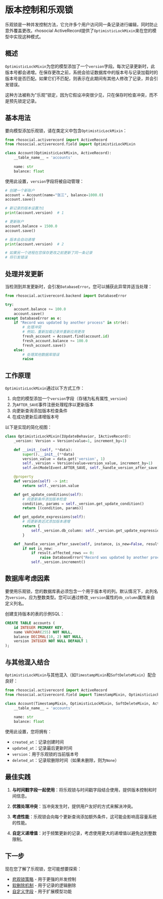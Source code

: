 # 版本控制和乐观锁

乐观锁是一种并发控制方法，它允许多个用户访问同一条记录进行编辑，同时防止意外覆盖更改。rhosocial ActiveRecord提供了`OptimisticLockMixin`来在您的模型中实现这种模式。

## 概述

`OptimisticLockMixin`为您的模型添加了一个`version`字段。每次记录更新时，此版本号都会递增。在保存更改之前，系统会验证数据库中的版本号与记录加载时的版本号是否匹配。如果它们不匹配，则表示在此期间有其他人修改了记录，并会引发错误。

这种方法被称为"乐观"锁定，因为它假设冲突很少见，只在保存时检查冲突，而不是预先锁定记录。

## 基本用法

要向模型添加乐观锁，请在类定义中包含`OptimisticLockMixin`：

```python
from rhosocial.activerecord import ActiveRecord
from rhosocial.activerecord.field import OptimisticLockMixin

class Account(OptimisticLockMixin, ActiveRecord):
    __table_name__ = 'accounts'
    
    name: str
    balance: float
```

使用此设置，`version`字段将被自动管理：

```python
# 创建一个新账户
account = Account(name="张三", balance=1000.0)
account.save()

# 新记录的版本设置为1
print(account.version)  # 1

# 更新账户
account.balance = 1500.0
account.save()

# 版本会自动递增
print(account.version)  # 2

# 如果另一个进程在您保存更改之前更新了同一条记录
# 将引发错误
```

## 处理并发更新

当检测到并发更新时，会引发`DatabaseError`。您可以捕获此异常并适当处理：

```python
from rhosocial.activerecord.backend import DatabaseError

try:
    account.balance += 100.0
    account.save()
except DatabaseError as e:
    if "Record was updated by another process" in str(e):
        # 处理冲突
        # 例如，重新加载记录并重新应用更改
        fresh_account = Account.find(account.id)
        fresh_account.balance += 100.0
        fresh_account.save()
    else:
        # 处理其他数据库错误
        raise
```

## 工作原理

`OptimisticLockMixin`通过以下方式工作：

1. 向您的模型添加一个`version`字段（存储为私有属性`_version`）
2. 为`AFTER_SAVE`事件注册处理程序以更新版本
3. 向更新查询添加版本检查条件
4. 在成功更新后递增版本号

以下是实现的简化视图：

```python
class OptimisticLockMixin(IUpdateBehavior, IActiveRecord):
    _version: Version = Version(value=1, increment_by=1)

    def __init__(self, **data):
        super().__init__(**data)
        version_value = data.get('version', 1)
        self._version = Version(value=version_value, increment_by=1)
        self.on(ModelEvent.AFTER_SAVE, self._handle_version_after_save)

    @property
    def version(self) -> int:
        return self._version.value

    def get_update_conditions(self):
        # 向更新条件添加版本检查
        condition, params = self._version.get_update_condition()
        return [(condition, params)]

    def get_update_expressions(self):
        # 向更新表达式添加版本递增
        return {
            self._version.db_column: self._version.get_update_expression(self.backend())
        }

    def _handle_version_after_save(self, instance, is_new=False, result=None, **kwargs):
        if not is_new:
            if result.affected_rows == 0:
                raise DatabaseError("Record was updated by another process")
            self._version.increment()
```

## 数据库考虑因素

要使用乐观锁，您的数据库表必须包含一个用于版本号的列。默认情况下，此列名为`version`，应为整数类型。您可以通过修改`_version`属性的`db_column`属性来自定义列名。

创建支持版本的表的示例SQL：

```sql
CREATE TABLE accounts (
    id INTEGER PRIMARY KEY,
    name VARCHAR(255) NOT NULL,
    balance DECIMAL(10, 2) NOT NULL,
    version INTEGER NOT NULL DEFAULT 1
);
```

## 与其他混入结合

`OptimisticLockMixin`与其他混入（如`TimestampMixin`和`SoftDeleteMixin`）配合良好：

```python
from rhosocial.activerecord import ActiveRecord
from rhosocial.activerecord.field import TimestampMixin, OptimisticLockMixin, SoftDeleteMixin

class Account(TimestampMixin, OptimisticLockMixin, SoftDeleteMixin, ActiveRecord):
    __table_name__ = 'accounts'
    
    name: str
    balance: float
```

使用此设置，您将拥有：
- `created_at`：记录创建时间
- `updated_at`：记录最后更新时间
- `version`：用于乐观锁的当前版本号
- `deleted_at`：记录软删除时间（如果未删除，则为`None`）

## 最佳实践

1. **与时间戳字段一起使用**：将乐观锁与时间戳字段结合使用，提供版本控制和时间信息。

2. **优雅处理冲突**：当冲突发生时，提供用户友好的方式来解决冲突。

3. **考虑性能**：乐观锁会向每个更新查询添加额外条件，这可能会影响高容量系统的性能。

4. **自定义递增值**：对于频繁更新的记录，考虑使用更大的递增值以避免达到整数限制。

## 下一步

现在您了解了乐观锁，您可能想要探索：

- [悲观锁策略](pessimistic_locking_strategies.md) - 用于更强的并发控制
- [软删除机制](soft_delete_mechanism.md) - 用于记录的逻辑删除
- [自定义字段](custom_fields.md) - 用于扩展模型功能